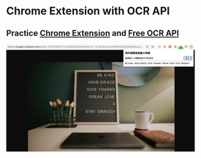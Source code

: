 # Chrome Extension with OCR API

## Practice [Chrome Extension](chrome://extensions) and [Free OCR API](https://ocr.space/ocrapi)

![examlpe](example.jpg)

